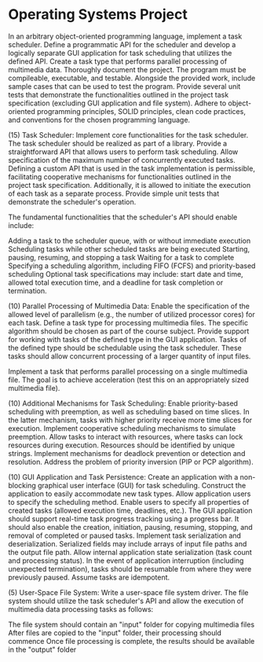# Operating Systems Project

In an arbitrary object-oriented programming language, implement a task scheduler. Define a programmatic API for the scheduler and develop a logically separate GUI application for task scheduling that utilizes the defined API. Create a task type that performs parallel processing of multimedia data. Thoroughly document the project. The program must be compileable, executable, and testable. Alongside the provided work, include sample cases that can be used to test the program. Provide several unit tests that demonstrate the functionalities outlined in the project task specification (excluding GUI application and file system). Adhere to object-oriented programming principles, SOLID principles, clean code practices, and conventions for the chosen programming language.

(15) Task Scheduler:
Implement core functionalities for the task scheduler. The task scheduler should be realized as part of a library. Provide a straightforward API that allows users to perform task scheduling. Allow specification of the maximum number of concurrently executed tasks. Defining a custom API that is used in the task implementation is permissible, facilitating cooperative mechanisms for functionalities outlined in the project task specification. Additionally, it is allowed to initiate the execution of each task as a separate process. Provide simple unit tests that demonstrate the scheduler's operation.

The fundamental functionalities that the scheduler's API should enable include:

Adding a task to the scheduler queue, with or without immediate execution
Scheduling tasks while other scheduled tasks are being executed
Starting, pausing, resuming, and stopping a task
Waiting for a task to complete
Specifying a scheduling algorithm, including FIFO (FCFS) and priority-based scheduling
Optional task specifications may include: start date and time, allowed total execution time, and a deadline for task completion or termination.

(10) Parallel Processing of Multimedia Data:
Enable the specification of the allowed level of parallelism (e.g., the number of utilized processor cores) for each task. Define a task type for processing multimedia files. The specific algorithm should be chosen as part of the course subject. Provide support for working with tasks of the defined type in the GUI application. Tasks of the defined type should be schedulable using the task scheduler. These tasks should allow concurrent processing of a larger quantity of input files.

Implement a task that performs parallel processing on a single multimedia file. The goal is to achieve acceleration (test this on an appropriately sized multimedia file).

(10) Additional Mechanisms for Task Scheduling:
Enable priority-based scheduling with preemption, as well as scheduling based on time slices. In the latter mechanism, tasks with higher priority receive more time slices for execution. Implement cooperative scheduling mechanisms to simulate preemption. Allow tasks to interact with resources, where tasks can lock resources during execution. Resources should be identified by unique strings. Implement mechanisms for deadlock prevention or detection and resolution. Address the problem of priority inversion (PIP or PCP algorithm).

(10) GUI Application and Task Persistence:
Create an application with a non-blocking graphical user interface (GUI) for task scheduling. Construct the application to easily accommodate new task types. Allow application users to specify the scheduling method. Enable users to specify all properties of created tasks (allowed execution time, deadlines, etc.). The GUI application should support real-time task progress tracking using a progress bar. It should also enable the creation, initiation, pausing, resuming, stopping, and removal of completed or paused tasks. Implement task serialization and deserialization. Serialized fields may include arrays of input file paths and the output file path. Allow internal application state serialization (task count and processing status). In the event of application interruption (including unexpected termination), tasks should be resumable from where they were previously paused. Assume tasks are idempotent.

(5) User-Space File System:
Write a user-space file system driver. The file system should utilize the task scheduler's API and allow the execution of multimedia data processing tasks as follows:

The file system should contain an "input" folder for copying multimedia files
After files are copied to the "input" folder, their processing should commence
Once file processing is complete, the results should be available in the "output" folder
